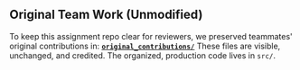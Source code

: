 ## Original Team Work (Unmodified)
To keep this assignment repo clear for reviewers, we preserved teammates' original contributions in:
**[`original_contributions/`](original_contributions/)**
These files are visible, unchanged, and credited. The organized, production code lives in `src/`.

